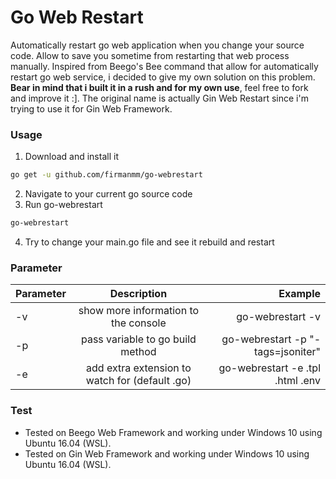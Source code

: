 # Go Web Restart
Automatically restart go web application when you change your source code. Allow to save you sometime from restarting that web process manually.
Inspired from Beego's Bee command that allow for automatically restart go web service, i decided to give my own solution on this problem.
**Bear in mind that i built it in a rush and for my own use**, feel free to fork and improve it :]. 
The original name is actually Gin Web Restart since i'm trying to use it for Gin Web Framework.
### Usage
1. Download and install it
```sh
go get -u github.com/firmanmm/go-webrestart
```
2. Navigate to your current go source code
3. Run go-webrestart
```sh
go-webrestart
```
4. Try to change your main.go file and see it rebuild and restart
### Parameter

| Parameter | Description | Example  |
| ------------- |:-------------:| -----:|
| -v      | show more information to the console | go-webrestart -v |
| -p      | pass variable to go build method      |   go-webrestart -p "-tags=jsoniter" |
| -e      | add extra extension to watch for (default .go)      | go-webrestart -e .tpl .html .env |

### Test
+ Tested on Beego Web Framework and working under Windows 10 using Ubuntu 16.04 (WSL).
+ Tested on Gin Web Framework and working under Windows 10 using Ubuntu 16.04 (WSL).

